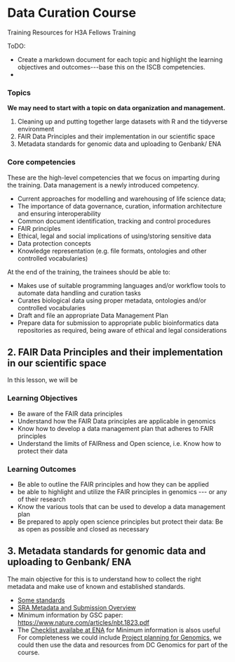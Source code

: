# Data Curation Course

Training Resources for H3A Fellows Training

ToDO:
- Create a markdown document for each topic and highlight the learning objectives and outcomes---base this on the ISCB competencies. 
- 
### Topics
**We may need to start with a topic on data organization and management.**

1. Cleaning up and putting together large datasets with R and the tidyverse environment
2. FAIR Data Principles and their implementation in our scientific space 
3. Metadata standards for genomic data and uploading to Genbank/ ENA

### Core competencies
These are the high-level competencies that we focus on imparting during the training. Data management is a newly introduced competency. 
- Current approaches for modelling and warehousing of life science data; 
- The importance of data governance, curation, information architecture and ensuring interoperability
- Common document identification, tracking and control procedures
- FAIR principles
- Ethical, legal and social implications of using/storing sensitive data
- Data protection concepts 
- Knowledge representation (e.g. file formats, ontologies and other controlled vocabularies)

At the end of the training, the trainees should be able to:
- Makes use of suitable programming languages and/or workflow tools to automate data handling and curation tasks
- Curates biological data using proper metadata, ontologies and/or controlled vocabularies
- Draft and file an appropriate Data Management Plan
- Prepare data for submission to appropriate public bioinformatics data repositories as required, being aware of ethical and legal considerations

## 2. FAIR Data Principles and their implementation in our scientific space
In this lesson, we will be 
 
### Learning Objectives
- Be aware of the FAIR data principles
- Understand how the FAIR Data principles are applicable in genomics
- Know how to develop a data management plan that adheres to FAIR principles
- Understand the limits of FAIRness and Open science, i.e. Know how to protect their data


### Learning Outcomes
- Be able to outline the FAIR principles and how they can be applied
- be able to highlight and utilize the FAIR principles in genomics --- or any of their research
- Know the various tools that can be used to develop a data management plan
- Be prepared to apply open science principles but protect their data: Be as open as possible and closed as necessary

## 3. Metadata standards for genomic data and uploading to Genbank/ ENA
The main objective for this is to understand how to collect the right metadata and make use of known and established standards. 
- [Some standards](https://gensc.org/mixs/mixs-compliance-and-implementation/)
- [SRA Metadata and Submission Overview](https://www.ncbi.nlm.nih.gov/sra/docs/submitmeta/)
- Minimum information by GSC paper: https://www.nature.com/articles/nbt.1823.pdf 
- The [Checklist availabe at ENA](https://www.ebi.ac.uk/ena/submit/mixs-checklists) for Minimum information is alsos useful
For completeness we could include [Project planning for Genomics](https://datacarpentry.org/organization-genomics/), we could then use the data and resources from DC Genomics for part of the course. 
